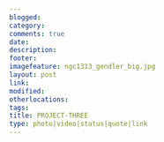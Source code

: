```yaml
---
blogged: 
category: 
comments: true
date: 
description: 
footer: 
imagefeature: ngc1313_gendler_big.jpg
layout: post
link: 
modified: 
otherlocations: 
tags: 
title: PROJECT-THREE
type: photo|video|status|quote|link
---
```

<!--summary-->